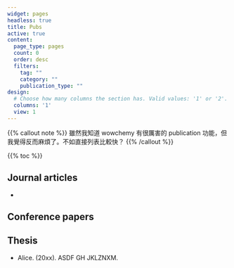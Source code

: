 ```yaml
---
widget: pages
headless: true
title: Pubs
active: true
content:
  page_type: pages
  count: 0
  order: desc
  filters:
    tag: ""
    category: ""
    publication_type: ""
design:
  # Choose how many columns the section has. Valid values: '1' or '2'.
  columns: '1'
  view: 1
---
```


{{% callout note %}}
雖然我知道 wowchemy 有很厲害的 publication 功能，但我覺得反而麻煩了。不如直接列表比較快？
{{% /callout %}}

{{% toc %}}

## Journal articles
-

## Conference papers


## Thesis
- Alice. (20xx). ASDF GH JKLZNXM. 

